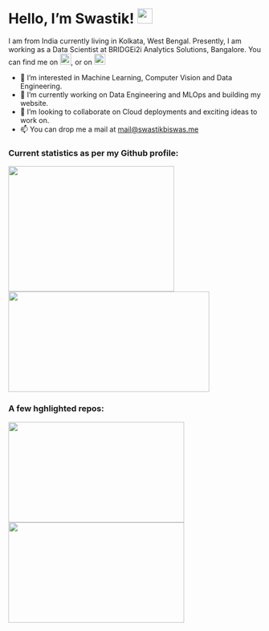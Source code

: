 # Hello, I’m Swastik! <img src="https://raw.githubusercontent.com/MartinHeinz/MartinHeinz/master/wave.gif" width="30px">

I am from India currently living in Kolkata, West Bengal. Presently, I am working as a Data Scientist at BRIDGEi2i Analytics Solutions, Bangalore. You can find me on <a href="https://www.linkedin.com/in/swastikbiswas/"><img alt="linkedin" src="https://image.flaticon.com/icons/png/512/124/124011.png" width="22" height="22"></a>, or on <a href="https://twitter.com/swastik_biswas/"><img alt="twitter" src="https://www.iconpacks.net/icons/1/free-icon-twitter-135.png" width="22" height="22"></a>


- 👀 I’m interested in Machine Learning, Computer Vision and Data Engineering.
- 🌱 I’m currently working on Data Engineering and MLOps and building my website.
- 💞️ I’m looking to collaborate on Cloud deployments and exciting ideas to work on.
- 📫 You can drop me a mail at mail@swastikbiswas.me


### Current statistics as per my Github profile:
<a href="https://github.com/Swastik1993/github-readme-stats">
  <img align="center" src="https://github-readme-stats.vercel.app/api/top-langs/?username=Swastik1993&layout=compact&show_icons=true&theme=vision-friendly-dark" width="330" height="250"/>
</a>
<a href="https://github.com/anuraghazra/convoychat">
  <img align="center" src="https://github-readme-stats.vercel.app/api?username=Swastik1993&show_icons=true&theme=vision-friendly-dark" width="400" height="200"/>
</a>

### A few hghlighted repos:
<a href="https://github.com/Swastik1993/github-readme-stats">
  <img align="center" src="https://github-readme-stats.vercel.app/api/pin/?username=Swastik1993&repo=my-portfolio&show_icons=true&theme=vision-friendly-dark" width="350" height="200"/>
</a>
<a href="https://github.com/anuraghazra/convoychat">
  <img align="center" src="https://github-readme-stats.vercel.app/api/pin/?username=Swastik1993&repo=node-web&show_icons=true&theme=vision-friendly-dark" width="350" height="200"/>
</a>

<!---
Swastik1993/Swastik1993 is a ✨ special ✨ repository because its `README.md` (this file) appears on your GitHub profile.
You can click the Preview link to take a look at your changes.
--->

